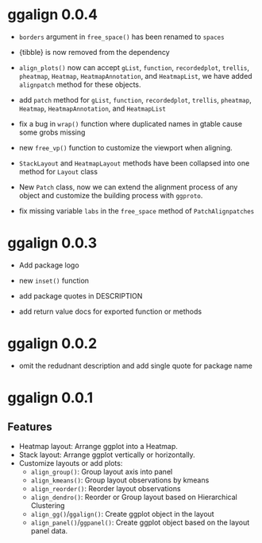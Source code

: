 # ggalign 0.0.4

* `borders` argument in `free_space()` has been renamed to `spaces`

* {tibble} is now removed from the dependency

* `align_plots()` now can accept `gList`, `function`, `recordedplot`, `trellis`, `pheatmap`, `Heatmap`, `HeatmapAnnotation`, and `HeatmapList`, we have added `alignpatch` method for these objects.

* add `patch` method for `gList`, `function`, `recordedplot`, `trellis`, `pheatmap`, `Heatmap`, `HeatmapAnnotation`, and `HeatmapList`

* fix a bug in `wrap()` function where duplicated names in gtable cause some grobs missing

* new `free_vp()` function to customize the viewport when aligning.

* `StackLayout` and `HeatmapLayout` methods have been collapsed into one method for `Layout` class

* New `Patch` class, now we can extend the alignment process of any object and customize the building process with `ggproto`.

* fix missing variable `labs` in the `free_space` method of `PatchAlignpatches`

# ggalign 0.0.3

* Add package logo

* new `inset()` function

* add package quotes in DESCRIPTION

* add return value docs for exported function or methods

# ggalign 0.0.2
  
* omit the redudnant description and add single quote for package name

# ggalign 0.0.1

## Features

* Heatmap layout: Arrange ggplot into a Heatmap.
* Stack layout: Arrange ggplot vertically or horizontally.
* Customize layouts or add plots:
  * `align_group()`: Group layout axis into panel
  * `align_kmeans()`: Group layout observations by kmeans
  * `align_reorder()`: Reorder layout observations
  * `align_dendro()`: Reorder or Group layout based on Hierarchical Clustering
  * `align_gg()`/`ggalign()`: Create ggplot object in the layout
  * `align_panel()`/`ggpanel()`: Create ggplot object based on the layout panel data.
